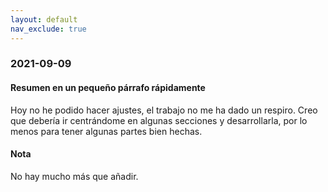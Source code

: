 ```yaml
---
layout: default
nav_exclude: true
---
```

### 2021-09-09

#### Resumen en un pequeño párrafo rápidamente
Hoy no he podido hacer ajustes, el trabajo no me ha dado un respiro. Creo que debería ir centrándome en algunas secciones y desarrollarla, por lo menos para tener algunas partes bien hechas.

#### Nota
No hay mucho más que añadir.